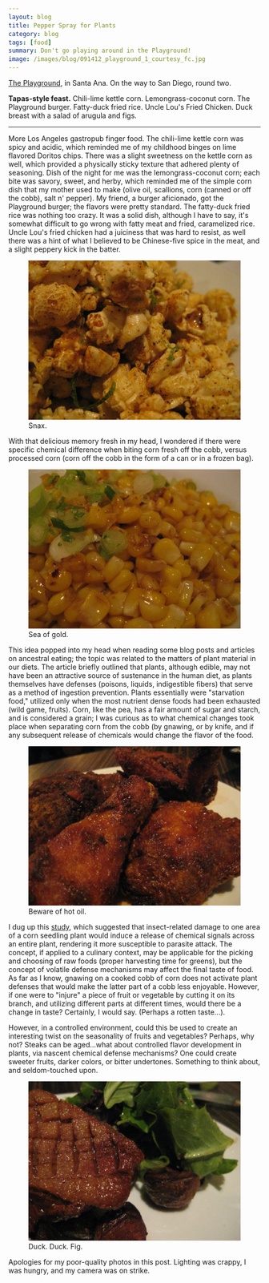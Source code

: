 ```yaml
---
layout: blog
title: Pepper Spray for Plants
category: blog
tags: [food]  
summary: Don't go playing around in the Playground!
image: /images/blog/091412_playground_1_courtesy_fc.jpg
---
```


[The Playground](http://www.yelp.com/biz/the-playground-santa-ana-2), in Santa Ana. On the way to San Diego, round two.

**Tapas-style feast.** Chili-lime kettle corn. Lemongrass-coconut corn. The Playground burger. Fatty-duck fried rice. Uncle Lou's Fried Chicken. Duck breast with a salad of arugula and figs.

---

More Los Angeles gastropub finger food. The chili-lime kettle corn was spicy and acidic, which reminded me of my childhood binges on lime flavored Doritos chips. There was a slight sweetness on the kettle corn as well, which provided a physically sticky texture that adhered plenty of seasoning. Dish of the night for me was the lemongrass-coconut corn; each bite was savory, sweet, and herby, which reminded me of the simple corn dish that my mother used to make (olive oil, scallions, corn (canned or off the cobb), salt n' pepper). My friend, a burger aficionado, got the Playground burger; the flavors were pretty standard. The fatty-duck fried rice was nothing too crazy. It was a solid dish, although I have to say, it's somewhat difficult to go wrong with fatty meat and fried, caramelized rice. Uncle Lou's fried chicken had a juiciness that was hard to resist, as well there was a hint of what I believed to be Chinese-five spice in the meat, and a slight peppery kick in the batter.

<figure>
    <img src="/images/blog/091412_playground_1_courtesy_fc.jpg"></img>
    <figcaption>Snax.</figcaption>
</figure>

With that delicious memory fresh in my head, I wondered if there were specific chemical difference when biting corn fresh off the cobb, versus processed corn (corn off the cobb in the form of a can or in a frozen bag).

<figure>
    <img src="/images/blog/091412_playground_2_courtesy_fc.jpg"></img>
    <figcaption>Sea of gold.</figcaption>
</figure>

This idea popped into my head when reading some blog posts and articles on ancestral eating; the topic was related to the matters of plant material in our diets. The article briefly outlined that plants, although edible, may not have been an attractive source of sustenance in the human diet, as plants themselves have defenses (poisons, liquids, indigestible fibers) that serve as a method of ingestion prevention. Plants essentially were "starvation food," utilized only when the most nutrient dense foods had been exhausted (wild game, fruits). Corn, like the pea, has a fair amount of sugar and starch, and is considered a grain; I was curious as to what chemical changes took place when separating corn from the cobb (by gnawing, or by knife, and if any subsequent release of chemicals would change the flavor of the food.

<figure>
    <img src="/images/blog/091412_playground_5_courtesy_fc.jpg"></img>
    <figcaption>Beware of hot oil.</figcaption>
</figure>

I dug up this [study](http://www.pnas.org/content/89/17/8399.short), which suggested that insect-related damage to one area of a corn seedling plant would induce a release of chemical signals across an entire plant, rendering it more susceptible to parasite attack. The concept, if applied to a culinary context, may be applicable for the picking and choosing of raw foods (proper harvesting time for greens), but the concept of volatile defense mechanisms may affect the final taste of food. As far as I know, gnawing on a cooked cobb of corn does not activate plant defenses that would make the latter part of a cobb less enjoyable. However, if one were to "injure" a piece of fruit or vegetable by cutting it on its branch, and utilizing different parts at different times, would there be a change in taste? Certainly, I would say. (Perhaps a rotten taste...).

However, in a controlled environment, could this be used to create an interesting twist on the seasonality of fruits and vegetables? Perhaps, why not? Steaks can be aged...what about controlled flavor development in plants, via nascent chemical defense mechanisms? One could create sweeter fruits, darker colors, or bitter undertones. Something to think about, and seldom-touched upon.

<figure>
    <img src="/images/blog/091412_playground_6_courtesy_fc.jpg"></img>
    <figcaption>Duck. Duck. Fig.</figcaption>
</figure>

Apologies for my poor-quality photos in this post. Lighting was crappy, I was hungry, and my camera was on strike.
